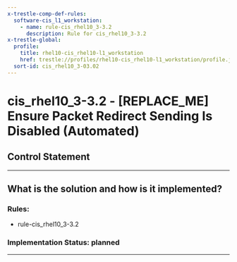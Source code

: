 ```yaml
---
x-trestle-comp-def-rules:
  software-cis_l1_workstation:
    - name: rule-cis_rhel10_3-3.2
      description: Rule for cis_rhel10_3-3.2
x-trestle-global:
  profile:
    title: rhel10-cis_rhel10-l1_workstation
    href: trestle://profiles/rhel10-cis_rhel10-l1_workstation/profile.json
  sort-id: cis_rhel10_3-03.02
---
```


# cis_rhel10_3-3.2 - \[REPLACE_ME\] Ensure Packet Redirect Sending Is Disabled (Automated)

## Control Statement

______________________________________________________________________

## What is the solution and how is it implemented?

<!-- For implementation status enter one of: implemented, partial, planned, alternative, not-applicable -->

<!-- Note that the list of rules under ### Rules: is read-only and changes will not be captured after assembly to JSON -->

<!-- Add control implementation description here for control: cis_rhel10_3-3.2 -->

### Rules:

  - rule-cis_rhel10_3-3.2

### Implementation Status: planned

______________________________________________________________________
